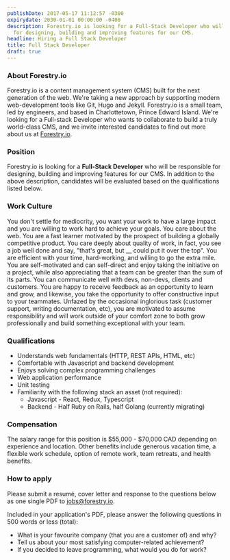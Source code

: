 ```yaml
---
publishDate: 2017-05-17 11:12:57 -0300
expirydate: 2030-01-01 00:00:00 -0400
description: Forestry.io is looking for a Full-Stack Developer who will be responsible
  for designing, building and improving features for our CMS.
headline: Hiring a Full Stack Developer
title: Full Stack Developer
draft: true
---
```


### About Forestry.io

Forestry.io is a content management system (CMS) built for the next generation of the web. We're taking a new approach by supporting modern web-development tools like Git, Hugo and Jekyll. Forestry.io is a small team, led by engineers, and based in Charlottetown, Prince Edward Island. We're looking for a Full-stack Developer who wants to collaborate to build a truly world-class CMS, and we invite interested candidates to find out more about us at [Forestry.io](https://forestry.io).

### Position

Forestry.io is looking for a **Full-Stack Developer** who will be responsible for designing, building and improving features for our CMS. In addition to the above description, candidates will be evaluated based on the qualifications listed below.

### Work Culture

You don't settle for mediocrity, you want your work to have a large impact and you are willing to work hard to achieve your goals. You care about the web. You are a fast learner motivated by the prospect of building a globally competitive product. You care deeply about quality of work, in fact, you see a job well done and say, "that's great, but **\_\_** could put it over the top". You are efficient with your time, hard-working, and willing to go the extra mile. You are self-motivated and can self-direct and enjoy taking the initiative on a project, while also appreciating that a team can be greater than the sum of its parts. You can communicate well with devs, non-devs, clients and customers. You are happy to receive feedback as an opportunity to learn and grow, and likewise, you take the opportunity to offer constructive input to your teammates. Unfazed by the occasional inglorious task (customer support, writing documentation, etc), you are motivated to assume responsibility and will work outside of your comfort zone to both grow professionally and build something exceptional with your team.

### Qualifications

* Understands web fundamentals (HTTP, REST APIs, HTML, etc)
* Comfortable with Javascript and backend development
* Enjoys solving complex programming challenges
* Web application performance
* Unit testing
* Familiarity with the following stack an asset (not required):
  * Javascript - React, Redux, Typescript
  * Backend - Half Ruby on Rails, half Golang (currently migrating)

### Compensation

The salary range for this position is $55,000 - $70,000 CAD depending on experience and location. Other benefits include generous vacation time, a flexible work schedule, option of remote work, team retreats, and health benefits.

### How to apply

Please submit a resumé, cover letter and response to the questions below as one single PDF to [jobs@forestry.io](mailto:jobs@forestry.io).

Included in your application's PDF, please answer the following questions in 500 words or less (total):

* What is your favourite company (that you are a customer of) and why?
* Tell us about your most satisfying computer-related achievement?
* If you decided to leave programming, what would you do for work?
